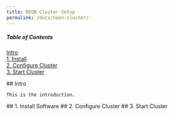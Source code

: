 ```yaml
---
title: NEON Cluster Setup
permalink: /docs/neon-cluster/
---
```


##### Table of Contents  
[Intro](#intro)  
[1. Install](#install)  
[2. Configure Cluster](#configure)  
[3. Start Cluster](#start)  
 

<a name="intro"/>
## Intro

```
This is the introduction.
```

<a name="install"/>
## 1. Install Software

<a name="configure"/>
## 2. Configure Cluster

<a name="start"/>
## 3. Start Cluster
